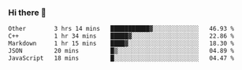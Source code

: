 ### Hi there 👋

<!--
**WShiBin/WShiBin** is a ✨ _special_ ✨ repository because its `README.md` (this file) appears on your GitHub profile.

Here are some ideas to get you started:

- 🔭 I’m currently working on ...
- 🌱 I’m currently learning ...
- 👯 I’m looking to collaborate on ...
- 🤔 I’m looking for help with ...
- 💬 Ask me about ...
- 📫 How to reach me: ...
- 😄 Pronouns: ...
- ⚡ Fun fact: ...
-->

<!--START_SECTION:waka-->

```txt
Other        3 hrs 14 mins   ███████████▓░░░░░░░░░░░░░   46.93 %
C++          1 hr 34 mins    █████▓░░░░░░░░░░░░░░░░░░░   22.86 %
Markdown     1 hr 15 mins    ████▓░░░░░░░░░░░░░░░░░░░░   18.30 %
JSON         20 mins         █▒░░░░░░░░░░░░░░░░░░░░░░░   04.89 %
JavaScript   18 mins         █░░░░░░░░░░░░░░░░░░░░░░░░   04.47 %
```

<!--END_SECTION:waka-->
